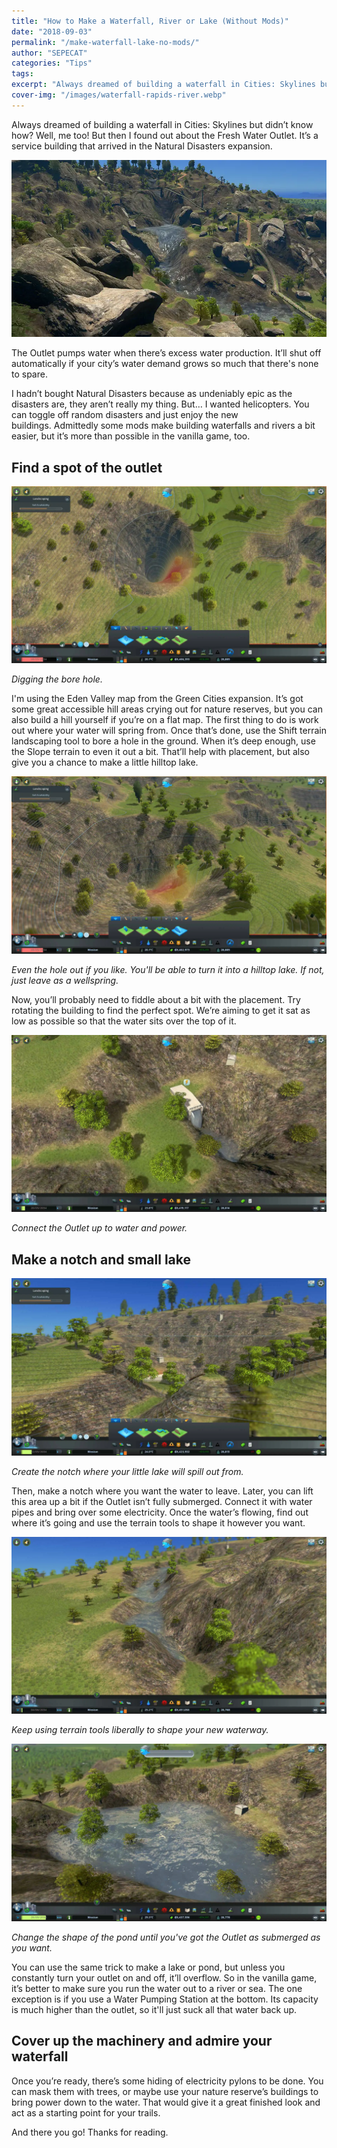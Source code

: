 ```yaml
---
title: "How to Make a Waterfall, River or Lake (Without Mods)"
date: "2018-09-03"
permalink: "/make-waterfall-lake-no-mods/"
author: "SEPECAT"
categories: "Tips"
tags:
excerpt: "Always dreamed of building a waterfall in Cities: Skylines but didn’t know how? Well, me too! But then I found out about the Fresh Water Outlet."
cover-img: "/images/waterfall-rapids-river.webp"
---
```


Always dreamed of building a waterfall in Cities: Skylines but didn’t know how? Well, me too! But then I found out about the Fresh Water Outlet. It’s a service building that arrived in the Natural Disasters expansion.

![Making a waterfall with Natural Disasters water outlet](/images/waterfall-no-mods.webp)

The Outlet pumps water when there’s excess water production. It’ll shut off automatically if your city’s water demand grows so much that there's none to spare.

I hadn’t bought Natural Disasters because as undeniably epic as the disasters are, they aren’t really my thing. But… I wanted helicopters. You can toggle off random disasters and just enjoy the new buildings. Admittedly some mods make building waterfalls and rivers a bit easier, but it’s more than possible in the vanilla game, too.

## Find a spot of the outlet

![Making a bore hole](/images/bore-hole.webp)

*Digging the bore hole.*

I'm using the Eden Valley map from the Green Cities expansion. It’s got some great accessible hill areas crying out for nature reserves, but you can also build a hill yourself if you’re on a flat map.
The first thing to do is work out where your water will spring from. Once that’s done, use the Shift terrain landscaping tool to bore a hole in the ground. When it’s deep enough, use the Slope terrain to even it out a bit. That’ll help with placement, but also give you a chance to make a little hilltop lake.

![Even out the bore hole](/images/20180903135714_1.webp)

*Even the hole out if you like. You'll be able to turn it into a hilltop lake. If not, just leave as a wellspring.*

Now, you’ll probably need to fiddle about a bit with the placement. Try rotating the building to find the perfect spot. We’re aiming to get it sat as low as possible so that the water sits over the top of it.

![Filling the bore hole](/images/water-outlet-waterfall.webp)

*Connect the Outlet up to water and power.*

## Make a notch and small lake

![Round out the bowl](/images/create-waterfall.webp)

*Create the notch where your little lake will spill out from.*

Then, make a notch where you want the water to leave. Later, you can lift this area up a bit if the Outlet isn’t fully submerged. Connect it with water pipes and bring over some electricity. Once the water’s flowing, find out where it’s going and use the terrain tools to shape it however you want.

![Checking the flow for the waterfall](/images/check-water-flow.webp)

*Keep using terrain tools liberally to shape your new waterway.*

![Submerging the water outlet](/images/submerged-water-outlet.webp)

*Change the shape of the pond until you've got the Outlet as submerged as you want.*

You can use the same trick to make a lake or pond, but unless you constantly turn your outlet on and off, it’ll overflow. So in the vanilla game, it’s better to make sure you run the water out to a river or sea. The one exception is if you use a Water Pumping Station at the bottom. Its capacity is much higher than the outlet, so it'll just suck all that water back up.

## Cover up the machinery and admire your waterfall

Once you’re ready, there’s some hiding of electricity pylons to be done. You can mask them with trees, or maybe use your nature reserve’s buildings to bring power down to the water. That would give it a great finished look and act as a starting point for your trails.

And there you go! Thanks for reading.